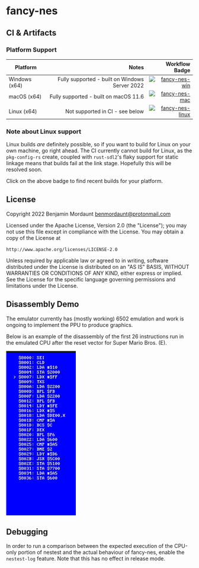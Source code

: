# fancy-nes

## CI & Artifacts

### Platform Support

| Platform       | Notes | Workflow Badge |
| -------------- | ----: | -------------: |
| Windows (x64)  | Fully supported - built on Windows Server 2022 | [![fancy-nes-win](https://github.com/benjaminmordaunt/fancy-nes/workflows/fancy-nes-win/badge.svg)](https://github.com/benjaminmordaunt/fancy-nes/actions/workflows/win.yml) |
| macOS (x64)    | Fully supported - built on macOS 11.6          | [![fancy-nes-mac](https://github.com/benjaminmordaunt/fancy-nes/workflows/fancy-nes-mac/badge.svg)](https://github.com/benjaminmordaunt/fancy-nes/actions/workflows/mac.yml) | 
| Linux (x64)    | Not supported in CI - see below                | [![fancy-nes-linux](https://github.com/benjaminmordaunt/fancy-nes/workflows/fancy-nes-linux/badge.svg)](https://github.com/benjaminmordaunt/fancy-nes/actions/workflows/linux.yml) |

### Note about Linux support

Linux builds _are_ definitely possible, so if you want to build for Linux on your own machine, go right ahead.
The CI currently cannot build for Linux, as the `pkg-config-rs` create, coupled with `rust-sdl2`'s flaky support for static linkage means that builds fail at the link stage. Hopefully this will be resolved soon.

Click on the above badge to find recent builds for your platform.

## License
Copyright 2022 Benjamin Mordaunt <benmordaunt@protonmail.com>

Licensed under the Apache License, Version 2.0 (the "License");
you may not use this file except in compliance with the License.
You may obtain a copy of the License at

    http://www.apache.org/licenses/LICENSE-2.0

Unless required by applicable law or agreed to in writing, software
distributed under the License is distributed on an "AS IS" BASIS,
WITHOUT WARRANTIES OR CONDITIONS OF ANY KIND, either express or implied.
See the License for the specific language governing permissions and
limitations under the License.

## Disassembly Demo

The emulator currently has (mostly working) 6502 emulation and work is
ongoing to implement the PPU to produce graphics.

Below is an example of the disassembly of the first 26 instructions run
in the emulated CPU after the reset vector for Super Mario Bros. (E).

![Super Mario Bros disasm](media/6502_disasm.gif)

## Debugging

In order to run a comparison between the expected execution of the CPU-only portion of nestest and the actual behaviour of fancy-nes, enable the `nestest-log` feature. Note that this has no effect in release mode.
